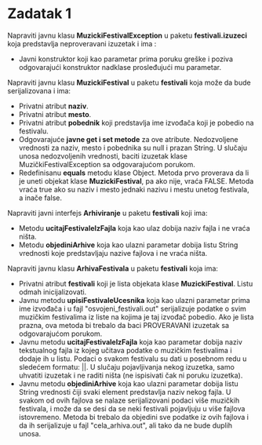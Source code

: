 # Zadatak 1

Napraviti javnu klasu **MuzickiFestivalException** u paketu **festivali.izuzeci** koja predstavlja neproveravani izuzetak i ima :
- Javni konstruktor koji kao parametar prima poruku greške i poziva odgovarajući konstruktor nadklase prosleđujući mu parametar.

Napraviti javnu klasu **MuzickiFestival** u paketu **festivali** koja može da bude serijalizovana i ima:
- Privatni atribut **naziv**.
- Privatni atribut **mesto**.
- Privatni atribut **pobednik** koji predstavlja ime izvođača koji je pobedio na festivalu.
- Odgovarajuće **javne get i set metode** za ove atribute. Nedozvoljene vrednosti za naziv, mesto i pobednika su null i prazan String. U slučaju unosa nedozvoljenih vrednosti, baciti izuzetak klase MuzičkiFestivalException sa odgovarajućom porukom.
- Redefinisanu **equals** metodu klase Object. Metoda prvo proverava da li je uneti objekat klase **MuzickiFestival**, pa ako nije, vraća FALSE. Metoda vraća true ako su naziv i mesto jednaki nazivu i mestu unetog festivala, a inače false.

Napraviti javni interfejs **Arhiviranje** u paketu **festivali** koji ima:
- Metodu **ucitajFestivaleIzFajla** koja kao ulaz dobija naziv fajla i ne vraća ništa.
- Metodu **objediniArhive** koja kao ulazni parametar dobija listu String vrednosti koje predstavljaju nazive fajlova i ne vraća ništa.

Napraviti javnu klasu **ArhivaFestivala** u paketu **festivali** koja ima:
- Privatni atribut **festivali** koji je lista objekata klase **MuzickiFestival**. Listu odmah inicijalizovati.
- Javnu metodu **upisiFestivaleUcesnika** koja kao ulazni parametar prima ime izvođača i u fajl "osvojeni_festivali.out" serijalizuje podatke o svim muzičkim festivalima iz liste na kojima je taj izvođač pobedio. Ako je lista prazna, ova metoda bi trebalo da baci PROVERAVANI izuzetak sa odgovarajućom porukom.
- Javnu metodu **ucitajFestivaleIzFajla** koja kao parametar dobija naziv tekstualnog fajla iz kojeg učitava podatke o muzičkim festivalima i dodaje ih u listu. Podaci o svakom festivalu su dati u posebnom redu u sledećem formatu: <naziv>|<mesto>|<pobednik>. U slučaju pojavljivanja nekog izuzetka, samo uhvatiti izuzetak i ne raditi ništa (ne ispisivati čak ni poruku izuzetka).
- Javnu metodu **objediniArhive** koja kao ulazni parametar dobija listu String vrednosti čiji svaki element predstavlja naziv nekog fajla. U svakom od ovih fajlova se nalaze serijalizovani podaci više muzičkih festivala, i može da se desi da se neki festivali pojavljuju u više fajlova istovremeno. Metoda bi trebalo da objedini sve podatke iz ovih fajlova i da ih serijalizuje u fajl "cela_arhiva.out", ali tako da ne bude duplih unosa.